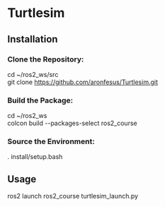 # Turtlesim

## Installation

### Clone the Repository:

cd ~/ros2_ws/src  
git clone https://github.com/aronfesus/Turtlesim.git

### Build the Package:

cd ~/ros2_ws  
colcon build --packages-select ros2_course

### Source the Environment:

. install/setup.bash

## Usage
ros2 launch ros2_course turtlesim_launch.py

